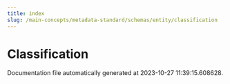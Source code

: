 ```yaml
---
title: index
slug: /main-concepts/metadata-standard/schemas/entity/classification
---
```


# Classification

Documentation file automatically generated at 2023-10-27 11:39:15.608628.
